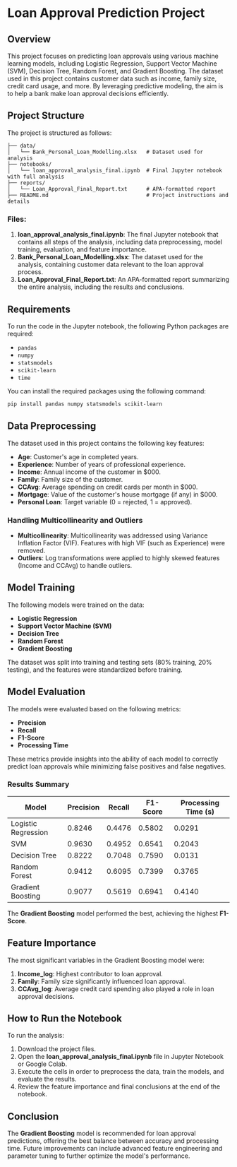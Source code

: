 
# Loan Approval Prediction Project

## Overview

This project focuses on predicting loan approvals using various machine learning models, including Logistic Regression, Support Vector Machine (SVM), Decision Tree, Random Forest, and Gradient Boosting. The dataset used in this project contains customer data such as income, family size, credit card usage, and more. By leveraging predictive modeling, the aim is to help a bank make loan approval decisions efficiently.

## Project Structure

The project is structured as follows:

```
├── data/
│   └── Bank_Personal_Loan_Modelling.xlsx   # Dataset used for analysis
├── notebooks/
│   └── loan_approval_analysis_final.ipynb  # Final Jupyter notebook with full analysis
├── reports/
│   └── Loan_Approval_Final_Report.txt      # APA-formatted report
├── README.md                               # Project instructions and details
```

### Files:

1. **loan_approval_analysis_final.ipynb**: The final Jupyter notebook that contains all steps of the analysis, including data preprocessing, model training, evaluation, and feature importance.
2. **Bank_Personal_Loan_Modelling.xlsx**: The dataset used for the analysis, containing customer data relevant to the loan approval process.
3. **Loan_Approval_Final_Report.txt**: An APA-formatted report summarizing the entire analysis, including the results and conclusions.

## Requirements

To run the code in the Jupyter notebook, the following Python packages are required:

- `pandas`
- `numpy`
- `statsmodels`
- `scikit-learn`
- `time`

You can install the required packages using the following command:

```bash
pip install pandas numpy statsmodels scikit-learn
```

## Data Preprocessing

The dataset used in this project contains the following key features:
- **Age**: Customer's age in completed years.
- **Experience**: Number of years of professional experience.
- **Income**: Annual income of the customer in $000.
- **Family**: Family size of the customer.
- **CCAvg**: Average spending on credit cards per month in $000.
- **Mortgage**: Value of the customer's house mortgage (if any) in $000.
- **Personal Loan**: Target variable (0 = rejected, 1 = approved).

### Handling Multicollinearity and Outliers

- **Multicollinearity**: Multicollinearity was addressed using Variance Inflation Factor (VIF). Features with high VIF (such as Experience) were removed.
- **Outliers**: Log transformations were applied to highly skewed features (Income and CCAvg) to handle outliers.

## Model Training

The following models were trained on the data:
- **Logistic Regression**
- **Support Vector Machine (SVM)**
- **Decision Tree**
- **Random Forest**
- **Gradient Boosting**

The dataset was split into training and testing sets (80% training, 20% testing), and the features were standardized before training.

## Model Evaluation

The models were evaluated based on the following metrics:
- **Precision**
- **Recall**
- **F1-Score**
- **Processing Time**

These metrics provide insights into the ability of each model to correctly predict loan approvals while minimizing false positives and false negatives.

### Results Summary

| Model               | Precision | Recall | F1-Score | Processing Time (s) |
|---------------------|-----------|--------|----------|---------------------|
| Logistic Regression  | 0.8246    | 0.4476 | 0.5802   | 0.0291              |
| SVM                 | 0.9630    | 0.4952 | 0.6541   | 0.2043              |
| Decision Tree       | 0.8222    | 0.7048 | 0.7590   | 0.0131              |
| Random Forest       | 0.9412    | 0.6095 | 0.7399   | 0.3765              |
| Gradient Boosting   | 0.9077    | 0.5619 | 0.6941   | 0.4140              |

The **Gradient Boosting** model performed the best, achieving the highest **F1-Score**.

## Feature Importance

The most significant variables in the Gradient Boosting model were:
1. **Income_log**: Highest contributor to loan approval.
2. **Family**: Family size significantly influenced loan approval.
3. **CCAvg_log**: Average credit card spending also played a role in loan approval decisions.

## How to Run the Notebook

To run the analysis:

1. Download the project files.
2. Open the **loan_approval_analysis_final.ipynb** file in Jupyter Notebook or Google Colab.
3. Execute the cells in order to preprocess the data, train the models, and evaluate the results.
4. Review the feature importance and final conclusions at the end of the notebook.

## Conclusion

The **Gradient Boosting** model is recommended for loan approval predictions, offering the best balance between accuracy and processing time. Future improvements can include advanced feature engineering and parameter tuning to further optimize the model's performance.

